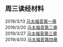 ## 周三读经材料

2019/3/13 [马太福音第一章](https://github.com/putaoyuan/putaoyuan.github.io/raw/master/mt1.pdf)  
2019/3/20 [马太福音第二章](https://github.com/putaoyuan/putaoyuan.github.io/raw/master/mt2.pdf)  
2019/3/27 [马太福音第三章](https://github.com/putaoyuan/putaoyuan.github.io/raw/master/mt3.pdf)  
2019/4/03 [马太福音第四章](https://github.com/putaoyuan/putaoyuan.github.io/raw/master/mt4.pdf)   
